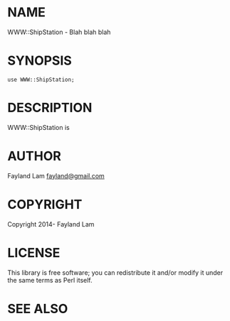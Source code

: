 # NAME

WWW::ShipStation - Blah blah blah

# SYNOPSIS

    use WWW::ShipStation;

# DESCRIPTION

WWW::ShipStation is

# AUTHOR

Fayland Lam <fayland@gmail.com>

# COPYRIGHT

Copyright 2014- Fayland Lam

# LICENSE

This library is free software; you can redistribute it and/or modify
it under the same terms as Perl itself.

# SEE ALSO
